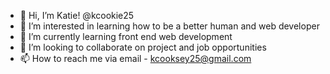 - 👋 Hi, I’m Katie! @kcookie25
- 👀 I’m interested in learning how to be a better human and web developer
- 🌱 I’m currently learning front end web development
- 💞️ I’m looking to collaborate on project and job opportunities
- 📫 How to reach me via email - kcooksey25@gmail.com

<!---
kcookie25/kcookie25 is a ✨ special ✨ repository because its `README.md` (this file) appears on your GitHub profile.
You can click the Preview link to take a look at your changes.
--->

